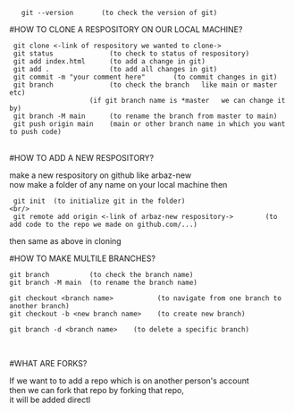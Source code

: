        git --version       (to check the version of git)               

#HOW TO CLONE A RESPOSITORY ON OUR LOCAL MACHINE?                 <br/>                 

     git clone <-link of respository we wanted to clone->                             
     git status              (to check to status of respository)                  
     git add index.html      (to add a change in git)                                     
     git add .               (to add all changes in git)                                       
     git commit -m "your comment here"       (to commit changes in git)                                 
     git branch              (to check the branch   like main or master etc)                    
                        (if git branch name is *master   we can change it by)                   
     git branch -M main      (to rename the branch from master to main)                              
     git push origin main    (main or other branch name in which you want to push code)               

<br/>
#HOW TO ADD A NEW RESPOSITORY?                                                  <br/>

  make a new respository on github  like  arbaz-new                       <br/>
  now make a folder of any name on your local machine then                              <br/>

     git init  (to initialize git in the folder)                                <br/>
     git remote add origin <-link of arbaz-new respository->        (to add code to the repo we made on github.com/...)
 then same as above in cloning 


#HOW TO MAKE MULTILE BRANCHES?                                      

    git branch          (to check the branch name)
    git branch -M main  (to rename the branch name)

    git checkout <branch name>           (to navigate from one branch to another branch)
    git checkout -b <new branch name>    (to create new branch)

    git branch -d <branch name>    (to delete a specific branch)         

<br/>

#WHAT ARE FORKS?

If we want to to add a repo which is on another person's account  <br/>
then we can fork that repo
by forking that repo,                 <br/>
it will be added directl
